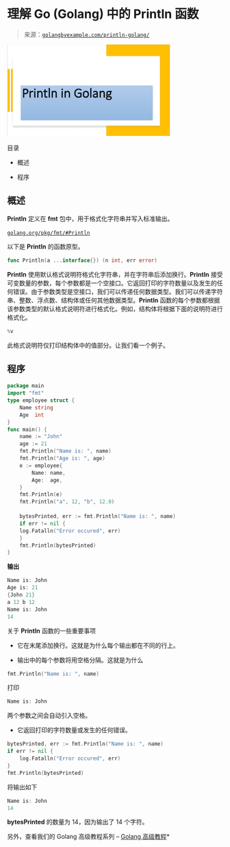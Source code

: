 <!--yml

类别：未分类

日期：2024-10-13 06:37:39

-->

# 理解 Go (Golang) 中的 Println 函数

> 来源：[`golangbyexample.com/println-golang/`](https://golangbyexample.com/println-golang/)

![println](img/5327d9a5221455aba6ab8a7076afdfd2.png)

目录

+   概述

+   程序

## **概述**

**Println** 定义在 **fmt** 包中，用于格式化字符串并写入标准输出。

[`golang.org/pkg/fmt/#Println`](https://golang.org/pkg/fmt/#Println)

以下是 **Println** 的函数原型。

```go
func Println(a ...interface{}) (n int, err error)
```

**Println** 使用默认格式说明符格式化字符串，并在字符串后添加换行。**Println** 接受可变数量的参数，每个参数都是一个空接口。它返回打印的字符数量以及发生的任何错误。由于参数类型是空接口，我们可以传递任何数据类型。我们可以传递字符串、整数、浮点数、结构体或任何其他数据类型。**Println** 函数的每个参数都根据该参数类型的默认格式说明符进行格式化。例如，结构体将根据下面的说明符进行格式化。

```go
%v
```

此格式说明符仅打印结构体中的值部分。让我们看一个例子。

## **程序**

```go
package main
import "fmt"
type employee struct {
    Name string
    Age  int
}
func main() {
    name := "John"
    age := 21
    fmt.Println("Name is: ", name)
    fmt.Println("Age is: ", age)
    e := employee{
        Name: name,
        Age:  age,
    }
    fmt.Println(e)
    fmt.Println("a", 12, "b", 12.0)

    bytesPrinted, err := fmt.Println("Name is: ", name)
    if err != nil {
	log.Fatalln("Error occured", err)
    }
    fmt.Println(bytesPrinted)
}
```

**输出**

```go
Name is: John
Age is: 21
{John 21}
a 12 b 12
Name is: John
14
```

关于 **Println** 函数的一些重要事项

+   它在末尾添加换行。这就是为什么每个输出都在不同的行上。

+   输出中的每个参数将用空格分隔。这就是为什么

```go
fmt.Println("Name is: ", name)
```

打印

```go
Name is: John
```

两个参数之间会自动引入空格。

+   它返回打印的字符数量或发生的任何错误。

```go
bytesPrinted, err := fmt.Println("Name is: ", name)
if err != nil {
    log.Fatalln("Error occured", err)
}
fmt.Println(bytesPrinted)
```

将输出如下

```go
Name is: John
14
```

**bytesPrinted** 的数量为 14，因为输出了 14 个字符。

另外，查看我们的 Golang 高级教程系列 – [Golang 高级教程](https://golangbyexample.com/golang-comprehensive-tutorial/)*

